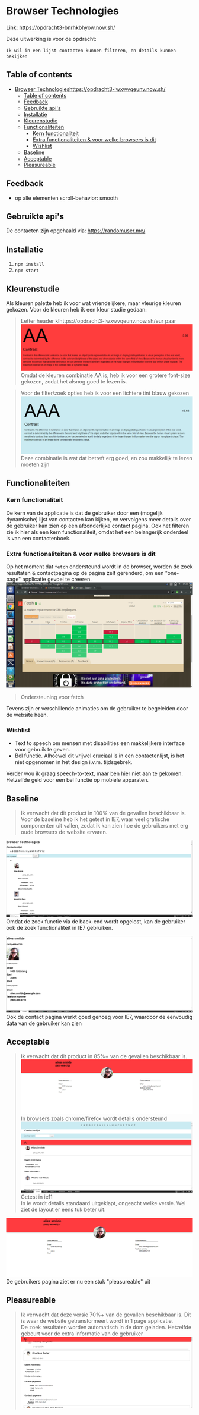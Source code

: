 
# Browser Technologies
 Link: https://opdracht3-bnrhkbhyow.now.sh/

Deze uitwerking is voor de opdracht: 
```
Ik wil in een lijst contacten kunnen filteren, en details kunnen bekijken
```

## Table of contents
- [Browser Technologies](#browser-technologies)https://opdracht3-iwxwvqeunv.now.sh/
    - [Table of contents](#table-of-contents)
    - [Feedback](#feedback)
    - [Gebruikte api's](#gebruikte-apis)
    - [Installatie](#installatie)
    - [Kleurenstudie](#kleurenstudie)
    - [Functionaliteiten](#functionaliteiten)
        - [Kern functionaliteit](#kern-functionaliteit)
        - [Extra functionaliteiten & voor welke browsers is dit](#extra-functionaliteiten-voor-welke-browsers-is-dit)
        - [Wishlist](#wishlist)
    - [Baseline](#baseline)
    - [Acceptable](#acceptable)
    - [Pleasureable](#pleasureable)

## Feedback
* op alle elementen scroll-behavior: smooth

## Gebruikte api's
De contacten zijn opgehaald via: https://randomuser.me/  

## Installatie
1. `npm install`
2. `npm start` 

## Kleurenstudie
Als kleuren palette heb ik voor wat vriendelijkere, maar vleurige kleuren gekozen. 
Voor de kleuren heb ik een kleur studie gedaan:
> Letter header klhttps://opdracht3-iwxwvqeunv.now.sh/eur paar
![](images/contrast-rood-zwart.png)  
Omdat de kleuren combinatie AA is, heb ik voor een grotere font-size gekozen, zodat het alsnog goed te lezen is.

> Voor de filter/zoek opties heb ik voor een lichtere tint blauw gekozen
![](images/contrast-blauw-zwart.png)  
Deze combinatie is wat dat betreft erg goed, en zou makkelijk te lezen moeten zijn 

## Functionaliteiten
### Kern functionaliteit
De kern van de applicatie is dat de gebruiker door een (mogelijk dynamische) lijst van contacten kan kijken, en vervolgens meer details over de gebruiker kan zien op een afzonderlijke contact pagina. Ook het filteren zie ik hier als een kern functionaliteit, omdat het een belangerijk onderdeel is van een contactenboek. 


### Extra functionaliteiten & voor welke browsers is dit
Op het moment dat `fetch` ondersteund wordt in de browser, worden de zoek resultaten & contactpagina op de pagina zelf gerenderd, om een "one-page" applicatie gevoel te creeren.
![can-i-use-fetch](images/can-i-use-fetch.png)
> Ondersteuning voor fetch 

Tevens zijn er verschillende animaties om de gebruiker te begeleiden door de website heen.


### Wishlist
- Text to speech om mensen met disabilities een makkelijkere interface voor gebruik te geven. 
- Bel functie. Alhoewel dit vrijwel cruciaal is in een contactenlijst, is het niet opgenomen in het design i.v.m. tijdsgebrek.

Verder wou ik graag speech-to-text, maar ben hier niet aan te gekomen. Hetzelfde geld voor een bel functie op mobiele apparaten.

## Baseline
> Ik verwacht dat dit product in 100% van de gevallen beschikbaar is.
Voor de baseline heb ik het getest in IE7, waar veel grafische componenten uit vallen, zodat ik kan zien hoe de gebruikers met erg oude browsers de website ervaren. 

![baseline-search](images/baseline-search.PNG)
Omdat de zoek functie via de back-end wordt opgelost, kan de gebruiker ook de zoek functionaliteit in IE7 gebruiken.

![base-line-contact](images/baseline-contact.PNG)
Ook de contact pagina werkt goed genoeg voor IE7, waardoor de eenvoudig data van de gebruiker kan zien


## Acceptable
> Ik verwacht dat dit product in 85%+ van de gevallen beschikbaar is.
![acceptable](images/acceptable.png)
In browsers zoals chrome/firefox wordt details ondersteund
![acceptable](images/acceptable-ie-homepage.png)
Getest in ie11  
In ie wordt details standaard uitgeklapt, ongeacht welke versie. Wel ziet de layout er eens tuk beter uit.  

![acceptable](images/acceptable.png)
De gebruikers pagina ziet er nu een stuk "pleasureable" uit

## Pleasureable
> Ik verwacht dat deze versie  70%+ van de gevallen beschikbaar is.
Dit is waar de website getransformeert wordt in 1 page applicatie.  
De zoek resultaten worden automatisch in de dom geladen. Hetzelfde gebeurt voor de extra informatie van de gebruiker
![pleasure](images/pritti.PNG)
